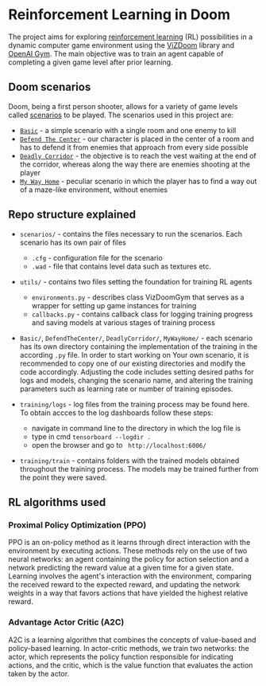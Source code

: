 # Reinforcement Learning in Doom

The project aims for exploring [reinforcement learning](https://en.wikipedia.org/wiki/Reinforcement_learning) (RL) possibilities in a dynamic computer game environment using the [ViZDoom](https://vizdoom.farama.org/) library and [OpenAI Gym](https://gymnasium.farama.org/).
The main objective was to train an agent capable of completing a given game level after prior learning.


## Doom scenarios
Doom, being a first person shooter, allows for a variety of game levels called [scenarios](https://vizdoom.farama.org/environments/default/) to be played. The scenarios used in this project are:

- [`Basic`](https://vizdoom.farama.org/environments/default/#basic) - a simple scenario with a single room and one enemy to kill
- [`Defend The Center`](https://vizdoom.farama.org/environments/default/#defend-the-center) - our character is placed in the center of a room and has to defend it from enemies that approach from every side possible
- [`Deadly Corridor`](https://vizdoom.farama.org/environments/default/#deadly-corridor) - the objective is to reach the vest waiting at the end of the corridor, whereas along the way there are enemies shooting at the player
- [`My Way Home`](https://vizdoom.farama.org/environments/default/#my-way-home) - peculiar scenario in which the player has to find a way out of a maze-like environment, without enemies

## Repo structure explained

- `scenarios/` - contains the files necessary to run the scenarios. Each scenario has its own pair of files
  - `.cfg` - configuration file for the scenario
  - `.wad` - file that contains level data such as textures etc.

- `utils/` - contains two files setting the foundation for training RL agents
  - `environments.py` - describes class VizDoomGym that serves as a wrapper for setting up game instances for training
  - `callbacks.py` - contains callback class for logging training progress and saving models at various stages of training process

- `Basic/`, `DefendTheCenter/`, `DeadlyCorridor/`, `MyWayHome/` - each scenario has its own directory containing the implementation of the training in the according `.py` file.
In order to start working on Your own scenario, it is recommended to copy one of our existing directories and modify the code accordingly. 
Adjusting the code includes setting desired paths for logs and models, changing the scenario name, and altering the training parameters such as learning rate or number of training episodes.

- `training/logs` - log files from the training process may be found here. To obtain accces to the log dashboards follow these steps:
    - navigate in command line to the directory in which the log file is
    - type in cmd `tensorboard --logdir .`
    - open the browser and go to ` http://localhost:6006/`

- `training/train` - contains folders with the trained models obtained throughout the training process. The models may be trained further from the point they were saved. 


## RL algorithms used

### Proximal Policy Optimization (PPO)
PPO is an on-policy method as it learns through direct interaction with the environment by executing actions. These methods rely on the use of two neural networks: an agent containing the policy for action selection and a network predicting the reward value at a given time for a given state. Learning involves the agent's interaction with the environment, comparing the received reward to the expected reward, and updating the network weights in a way that favors actions that have yielded the highest relative reward.

### Advantage Actor Critic (A2C)

A2C is a learning algorithm that combines the concepts of value-based and policy-based learning. In actor-critic methods, we train two networks: the actor, which represents the policy function responsible for indicating actions, and the critic, which is the value function that evaluates the action taken by the actor.
